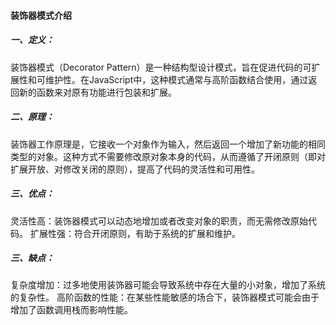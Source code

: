 #### 装饰器模式介绍

##### 一、定义：
装饰器模式（Decorator Pattern）是一种结构型设计模式，旨在促进代码的可扩展性和可维护性。在JavaScript中，这种模式通常与高阶函数结合使用，通过返回新的函数来对原有功能进行包装和扩展。

##### 二、原理：
装饰器工作原理是，它接收一个对象作为输入，然后返回一个增加了新功能的相同类型的对象。这种方式不需要修改原对象本身的代码，从而遵循了开闭原则（即对扩展开放、对修改关闭的原则），提高了代码的灵活性和可用性。

##### 三、优点：
灵活性高：装饰器模式可以动态地增加或者改变对象的职责，而无需修改原始代码。
扩展性强：符合开闭原则，有助于系统的扩展和维护。

##### 三、缺点：
复杂度增加：过多地使用装饰器可能会导致系统中存在大量的小对象，增加了系统的复杂性。
高阶函数的性能：在某些性能敏感的场合下，装饰器模式可能会由于增加了函数调用栈而影响性能。
